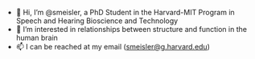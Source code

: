 - 👋 Hi, I’m @smeisler, a PhD Student in the Harvard-MIT Program in Speech and Hearing Bioscience and Technology
- 👀 I’m interested in relationships between structure and function in the human brain
- 📫 I can be reached at my email (smeisler@g.harvard.edu)

<!---
smeisler/smeisler is a ✨ special ✨ repository because its `README.md` (this file) appears on your GitHub profile.
You can click the Preview link to take a look at your changes.
--->
